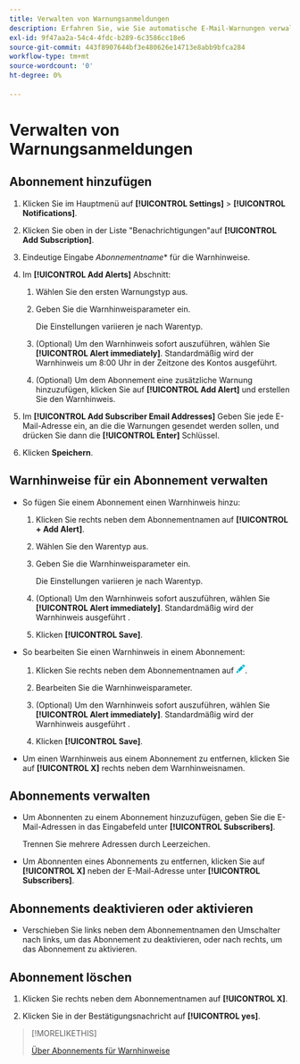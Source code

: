 ```yaml
---
title: Verwalten von Warnungsanmeldungen
description: Erfahren Sie, wie Sie automatische E-Mail-Warnungen verwalten.
exl-id: 9f47aa2a-54c4-4fdc-b289-6c3586cc18e6
source-git-commit: 443f8907644bf3e480626e14713e8abb9bfca284
workflow-type: tm+mt
source-wordcount: '0'
ht-degree: 0%

---
```


# Verwalten von Warnungsanmeldungen

## Abonnement hinzufügen

1. Klicken Sie im Hauptmenü auf **[!UICONTROL Settings]** > **[!UICONTROL Notifications]**.

1. Klicken Sie oben in der Liste &quot;Benachrichtigungen&quot;auf **[!UICONTROL Add Subscription]**.

1. Eindeutige Eingabe *Abonnementname** für die Warnhinweise.

1. Im **[!UICONTROL Add Alerts]** Abschnitt:

   1. Wählen Sie den ersten Warnungstyp aus.

   1. Geben Sie die Warnhinweisparameter ein.

      Die Einstellungen variieren je nach Warentyp.

   1. (Optional) Um den Warnhinweis sofort auszuführen, wählen Sie **[!UICONTROL Alert immediately]**. Standardmäßig wird der Warnhinweis um 8:00 Uhr in der Zeitzone des Kontos ausgeführt.

   1. (Optional) Um dem Abonnement eine zusätzliche Warnung hinzuzufügen, klicken Sie auf **[!UICONTROL Add Alert]** und erstellen Sie den Warnhinweis.

1. Im **[!UICONTROL Add Subscriber Email Addresses]** Geben Sie jede E-Mail-Adresse ein, an die die Warnungen gesendet werden sollen, und drücken Sie dann die **[!UICONTROL Enter]** Schlüssel.

1. Klicken **Speichern**.

## Warnhinweise für ein Abonnement verwalten

* So fügen Sie einem Abonnement einen Warnhinweis hinzu:

   1. Klicken Sie rechts neben dem Abonnementnamen auf **[!UICONTROL + Add Alert]**.

   1. Wählen Sie den Warentyp aus.

   1. Geben Sie die Warnhinweisparameter ein.

      Die Einstellungen variieren je nach Warentyp.

   1. (Optional) Um den Warnhinweis sofort auszuführen, wählen Sie **[!UICONTROL Alert immediately]**. Standardmäßig wird der Warnhinweis ausgeführt <!-- at what time? -->.

   1. Klicken **[!UICONTROL Save]**.

* So bearbeiten Sie einen Warnhinweis in einem Abonnement:

   1. Klicken Sie rechts neben dem Abonnementnamen auf ![Bearbeiten](/help/dsp/assets/edit.png).

   1. Bearbeiten Sie die Warnhinweisparameter.

   1. (Optional) Um den Warnhinweis sofort auszuführen, wählen Sie **[!UICONTROL Alert immediately]**. Standardmäßig wird der Warnhinweis ausgeführt <!-- at what time? -->.

   1. Klicken **[!UICONTROL Save]**.

* Um einen Warnhinweis aus einem Abonnement zu entfernen, klicken Sie auf **[!UICONTROL X]** rechts neben dem Warnhinweisnamen.

## Abonnements verwalten

* Um Abonnenten zu einem Abonnement hinzuzufügen, geben Sie die E-Mail-Adressen in das Eingabefeld unter **[!UICONTROL Subscribers]**.

   Trennen Sie mehrere Adressen durch Leerzeichen.

* Um Abonnenten eines Abonnements zu entfernen, klicken Sie auf **[!UICONTROL X]** neben der E-Mail-Adresse unter **[!UICONTROL Subscribers]**.

## Abonnements deaktivieren oder aktivieren

* Verschieben Sie links neben dem Abonnementnamen den Umschalter nach links, um das Abonnement zu deaktivieren, oder nach rechts, um das Abonnement zu aktivieren.

## Abonnement löschen

1. Klicken Sie rechts neben dem Abonnementnamen auf **[!UICONTROL X]**.

1. Klicken Sie in der Bestätigungsnachricht auf **[!UICONTROL yes]**.

>[!MORELIKETHIS]
>
>[Über Abonnements für Warnhinweise](alerts-about.md)
